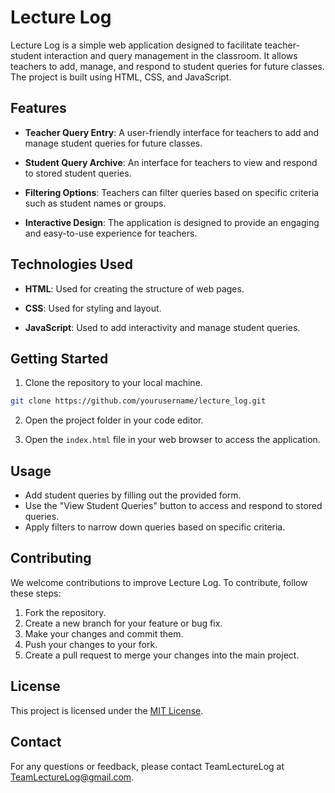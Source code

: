# Lecture Log

Lecture Log is a simple web application designed to facilitate teacher-student interaction and query management in the classroom. It allows teachers to add, manage, and respond to student queries for future classes. The project is built using HTML, CSS, and JavaScript.

## Features

- **Teacher Query Entry**: A user-friendly interface for teachers to add and manage student queries for future classes.

- **Student Query Archive**: An interface for teachers to view and respond to stored student queries.

- **Filtering Options**: Teachers can filter queries based on specific criteria such as student names or groups.

- **Interactive Design**: The application is designed to provide an engaging and easy-to-use experience for teachers.

## Technologies Used

- **HTML**: Used for creating the structure of web pages.

- **CSS**: Used for styling and layout.

- **JavaScript**: Used to add interactivity and manage student queries.

## Getting Started

1. Clone the repository to your local machine.

```bash
git clone https://github.com/yourusername/lecture_log.git
```

2. Open the project folder in your code editor.

3. Open the `index.html` file in your web browser to access the application.

## Usage

- Add student queries by filling out the provided form.
- Use the "View Student Queries" button to access and respond to stored queries.
- Apply filters to narrow down queries based on specific criteria.

## Contributing

We welcome contributions to improve Lecture Log. To contribute, follow these steps:

1. Fork the repository.
2. Create a new branch for your feature or bug fix.
3. Make your changes and commit them.
4. Push your changes to your fork.
5. Create a pull request to merge your changes into the main project.

## License

This project is licensed under the [MIT License](LICENSE).

## Contact

For any questions or feedback, please contact TeamLectureLog at TeamLectureLog@gmail.com.
